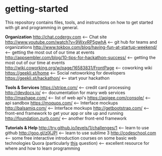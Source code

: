 getting-started
===============

This repository contains files, tools, and instructions on how to get started with git and programming in general.

<b>Organization</b>
http://chat.codergv.com  <-- Chat site
http://www.youtube.com/watch?v=9WxvRP5gwhA  <-- git hub for teams and organizations
http://www.tokbox.com/blog/having-fun-at-startup-weekend/  <-- getting the most out of our time at events
http://appsembler.com/blog/10-tips-for-hackathon-success/  <-- getting the most out of our time at events
http://wiki.coworking.org/w/page/16583831/FrontPage  <-- coworking wiki
https://geekli.st/home  <-- Social netoworking for developers
https://geekli.st/hackathon/  <-- start your hackathon

<b>Tools & Services</b>
https://stripe.com/  <-- credit card processing
http://devdocs.io/  <-- documentation for many web services
http://mashape.com/  <-- list of web api's
https://apigee.com/console/  <-- api sandbox
https://moqups.com/  <-- Interface mockups
http://balsamiq.com/  <-- Interface mockups
http://getbootstrap.com/  <-- front-end framework to get your app or site up and running
http://foundation.zurb.com/  <-- another front-end framework

<b>Tutorials & Help</b>
http://try.github.io/levels/1/challenges/1  <-- learn to use github
http://goo.gl/zlXJPl <-- learn to use sublime 3
http://codeschool.com  <-- some free interactive introduction courses on some basic web technologies
Quora (particularly [this](https://www.quora.com/Learning-to-Program/What-are-the-best-resources-sites-books-or-tutorials-for-learning-programming) question) <-- excellent resource for where and how to learn programming
